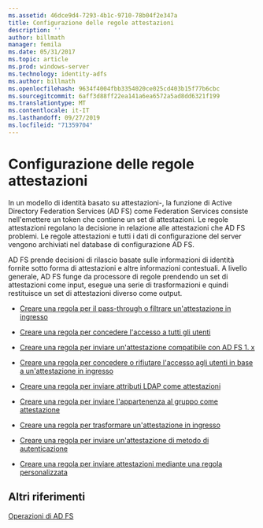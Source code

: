 ```yaml
---
ms.assetid: 46dce9d4-7293-4b1c-9710-78b04f2e347a
title: Configurazione delle regole attestazioni
description: ''
author: billmath
manager: femila
ms.date: 05/31/2017
ms.topic: article
ms.prod: windows-server
ms.technology: identity-adfs
ms.author: billmath
ms.openlocfilehash: 9634f4004fbb3354020ce025cd403b15f77b6cbc
ms.sourcegitcommit: 6aff3d88ff22ea141a6ea6572a5ad8dd6321f199
ms.translationtype: MT
ms.contentlocale: it-IT
ms.lasthandoff: 09/27/2019
ms.locfileid: "71359704"
---
```

# <a name="configuring-claim-rules"></a>Configurazione delle regole attestazioni

In un modello di identità basato su attestazioni\-, la funzione di Active Directory Federation Services \(AD FS\) come Federation Services consiste nell'emettere un token che contiene un set di attestazioni. Le regole attestazioni regolano la decisione in relazione alle attestazioni che AD FS problemi. Le regole attestazioni e tutti i dati di configurazione del server vengono archiviati nel database di configurazione AD FS.  
  
AD FS prende decisioni di rilascio basate sulle informazioni di identità fornite sotto forma di attestazioni e altre informazioni contestuali. A livello generale, AD FS funge da processore di regole prendendo un set di attestazioni come input, esegue una serie di trasformazioni e quindi restituisce un set di attestazioni diverso come output.  
  
-   [Creare una regola per il pass-through o filtrare un'attestazione in ingresso](../../ad-fs/operations/Create-a-Rule-to-Pass-Through-or-Filter-an-Incoming-Claim.md)  
  
-   [Creare una regola per concedere l'accesso a tutti gli utenti](../../ad-fs/operations/Create-a-Rule-to-Permit-All-Users.md)  

-   [Creare una regola per inviare un'attestazione compatibile con AD FS 1. x](../../ad-fs/operations/Create-a-Rule-to-Send-an-AD-FS-1x-Compatible-Claim.md)
  
-   [Creare una regola per concedere o rifiutare l'accesso agli utenti in base a un'attestazione in ingresso](../../ad-fs/operations/Create-a-Rule-to-Permit-or-Deny-Users-Based-on-an-Incoming-Claim.md)  
  
-   [Creare una regola per inviare attributi LDAP come attestazioni](../../ad-fs/operations/Create-a-Rule-to-Send-LDAP-Attributes-as-Claims.md)  
  
-   [Creare una regola per inviare l'appartenenza al gruppo come attestazione](../../ad-fs/operations/Create-a-Rule-to-Send-Group-Membership-as-a-Claim.md)  
  
-   [Creare una regola per trasformare un'attestazione in ingresso](../../ad-fs/operations/Create-a-Rule-to-Transform-an-Incoming-Claim.md)  
  
-   [Creare una regola per inviare un'attestazione di metodo di autenticazione](../../ad-fs/operations/Create-a-Rule-to-Send-an-Authentication-Method-Claim.md)  
  
-   [Creare una regola per inviare attestazioni mediante una regola personalizzata](../../ad-fs/operations/Create-a-Rule-to-Send-Claims-Using-a-Custom-Rule.md)  

## <a name="additional-references"></a>Altri riferimenti  

[Operazioni di AD FS](../../ad-fs/AD-FS-2016-Operations.md)
